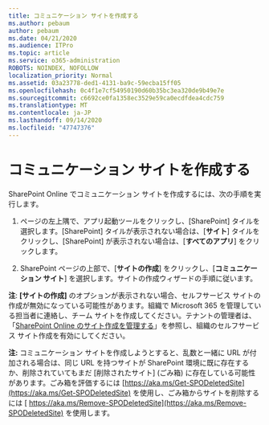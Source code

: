 ```yaml
---
title: コミュニケーション サイトを作成する
ms.author: pebaum
author: pebaum
ms.date: 04/21/2020
ms.audience: ITPro
ms.topic: article
ms.service: o365-administration
ROBOTS: NOINDEX, NOFOLLOW
localization_priority: Normal
ms.assetid: 03a23778-ded1-4131-ba9c-59ecba15ff05
ms.openlocfilehash: 0c4f1e7cf54950190d60b35bc3ea320de9b49e7e
ms.sourcegitcommit: c6692ce0fa1358ec3529e59ca0ecdfdea4cdc759
ms.translationtype: MT
ms.contentlocale: ja-JP
ms.lasthandoff: 09/14/2020
ms.locfileid: "47747376"
---
```

# <a name="create-a-communication-site"></a>コミュニケーション サイトを作成する

SharePoint Online でコミュニケーション サイトを作成するには、次の手順を実行します。 
  
1. ページの左上隅で、アプリ起動ツールをクリックし、[SharePoint] タイルを選択します。[SharePoint] タイルが表示されない場合は、[**サイト**] タイルをクリックし、[SharePoint] が表示されない場合は、[**すべてのアプリ**] をクリックします。 
    
2. SharePoint ページの上部で、[**サイトの作成**] をクリックし、[**コミュニケーション サイト**] を選択します。サイトの作成ウィザードの手順に従います。 
    
 **注**: **[サイトの作成]** のオプションが表示されない場合、セルフサービス サイトの作成が無効になっている可能性があります。組織で Microsoft 365 を管理している担当者に連絡し、チーム サイトを作成してください。テナントの管理者は、「[SharePoint Online のサイト作成を管理する](https://go.microsoft.com/fwlink/?linkid=2018780)」を参照し、組織のセルフサービス サイト作成を有効にしてください。
  
 **注:** コミュニケーション サイトを作成しようとすると、乱数と一緒に URL が付加される場合は、同じ URL を持つサイトが SharePoint 環境に既に存在するか、削除されていてもまだ [削除されたサイト] (ごみ箱) に存在している可能性があります。ごみ箱を評価するには [https://aka.ms/Get-SPODeletedSite](https://aka.ms/Get-SPODeletedSite) を使用し、ごみ箱からサイトを削除するには [ https://aka.ms/Remove-SPODeletedSite](https://aka.ms/Remove-SPODeletedSite) を使用します。 
  

